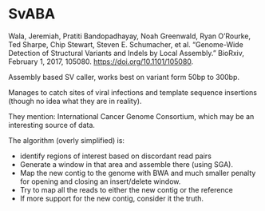 # SvABA

Wala, Jeremiah, Pratiti Bandopadhayay, Noah Greenwald, Ryan O’Rourke, Ted Sharpe, Chip Stewart,
Steven E. Schumacher, et al. “Genome-Wide Detection of Structural Variants and Indels by Local
Assembly.” BioRxiv, February 1, 2017, 105080. https://doi.org/10.1101/105080.

Assembly based SV caller, works best on variant form 50bp to 300bp.

Manages to catch sites of viral infections and template sequence insertions (though no idea what
they are in reality).

They mention: International Cancer Genome Consortium, which may be an interesting source of data.

The algorithm (overly simplified) is:

- identify regions of interest based on discordant read pairs
- Generate a window in that area and assemble there (using SGA).
- Map the new contig to the genome with BWA and much smaller penalty for opening and closing an
  insert/delete window.
- Try to map all the reads to either the new contig or the reference
- If more support for the new contig, consider it the truth.

